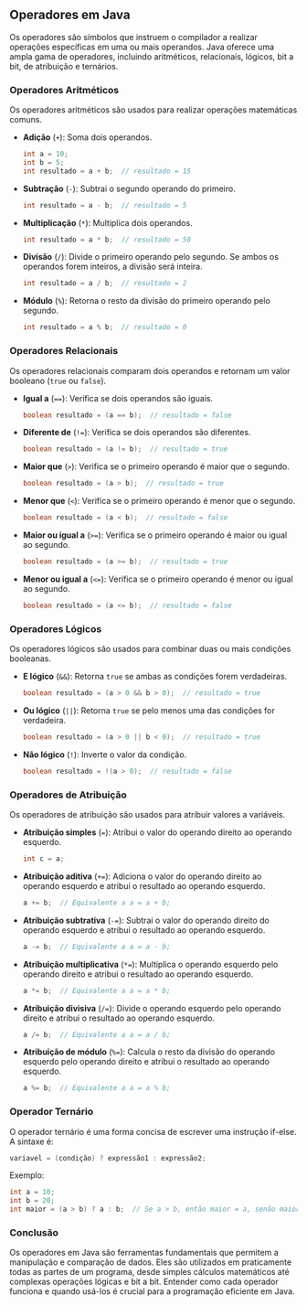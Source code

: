## Operadores em Java

Os operadores são símbolos que instruem o compilador a realizar operações específicas em uma ou mais operandos. Java oferece uma ampla gama de operadores, incluindo aritméticos, relacionais, lógicos, bit a bit, de atribuição e ternários.

### Operadores Aritméticos

Os operadores aritméticos são usados para realizar operações matemáticas comuns.

- **Adição** (`+`): Soma dois operandos.
  ```java
  int a = 10;
  int b = 5;
  int resultado = a + b;  // resultado = 15
  ```

- **Subtração** (`-`): Subtrai o segundo operando do primeiro.
  ```java
  int resultado = a - b;  // resultado = 5
  ```

- **Multiplicação** (`*`): Multiplica dois operandos.
  ```java
  int resultado = a * b;  // resultado = 50
  ```

- **Divisão** (`/`): Divide o primeiro operando pelo segundo. Se ambos os operandos forem inteiros, a divisão será inteira.
  ```java
  int resultado = a / b;  // resultado = 2
  ```

- **Módulo** (`%`): Retorna o resto da divisão do primeiro operando pelo segundo.
  ```java
  int resultado = a % b;  // resultado = 0
  ```

### Operadores Relacionais

Os operadores relacionais comparam dois operandos e retornam um valor booleano (`true` ou `false`).

- **Igual a** (`==`): Verifica se dois operandos são iguais.
  ```java
  boolean resultado = (a == b);  // resultado = false
  ```

- **Diferente de** (`!=`): Verifica se dois operandos são diferentes.
  ```java
  boolean resultado = (a != b);  // resultado = true
  ```

- **Maior que** (`>`): Verifica se o primeiro operando é maior que o segundo.
  ```java
  boolean resultado = (a > b);  // resultado = true
  ```

- **Menor que** (`<`): Verifica se o primeiro operando é menor que o segundo.
  ```java
  boolean resultado = (a < b);  // resultado = false
  ```

- **Maior ou igual a** (`>=`): Verifica se o primeiro operando é maior ou igual ao segundo.
  ```java
  boolean resultado = (a >= b);  // resultado = true
  ```

- **Menor ou igual a** (`<=`): Verifica se o primeiro operando é menor ou igual ao segundo.
  ```java
  boolean resultado = (a <= b);  // resultado = false
  ```

### Operadores Lógicos

Os operadores lógicos são usados para combinar duas ou mais condições booleanas.

- **E lógico** (`&&`): Retorna `true` se ambas as condições forem verdadeiras.
  ```java
  boolean resultado = (a > 0 && b > 0);  // resultado = true
  ```

- **Ou lógico** (`||`): Retorna `true` se pelo menos uma das condições for verdadeira.
  ```java
  boolean resultado = (a > 0 || b < 0);  // resultado = true
  ```

- **Não lógico** (`!`): Inverte o valor da condição.
  ```java
  boolean resultado = !(a > 0);  // resultado = false
  ```

### Operadores de Atribuição

Os operadores de atribuição são usados para atribuir valores a variáveis.

- **Atribuição simples** (`=`): Atribui o valor do operando direito ao operando esquerdo.
  ```java
  int c = a;
  ```

- **Atribuição aditiva** (`+=`): Adiciona o valor do operando direito ao operando esquerdo e atribui o resultado ao operando esquerdo.
  ```java
  a += b;  // Equivalente a a = a + b;
  ```

- **Atribuição subtrativa** (`-=`): Subtrai o valor do operando direito do operando esquerdo e atribui o resultado ao operando esquerdo.
  ```java
  a -= b;  // Equivalente a a = a - b;
  ```

- **Atribuição multiplicativa** (`*=`): Multiplica o operando esquerdo pelo operando direito e atribui o resultado ao operando esquerdo.
  ```java
  a *= b;  // Equivalente a a = a * b;
  ```

- **Atribuição divisiva** (`/=`): Divide o operando esquerdo pelo operando direito e atribui o resultado ao operando esquerdo.
  ```java
  a /= b;  // Equivalente a a = a / b;
  ```

- **Atribuição de módulo** (`%=`): Calcula o resto da divisão do operando esquerdo pelo operando direito e atribui o resultado ao operando esquerdo.
  ```java
  a %= b;  // Equivalente a a = a % b;
  ```

### Operador Ternário

O operador ternário é uma forma concisa de escrever uma instrução if-else. A sintaxe é:

```java
variavel = (condição) ? expressão1 : expressão2;
```

Exemplo:

```java
int a = 10;
int b = 20;
int maior = (a > b) ? a : b;  // Se a > b, então maior = a, senão maior = b;
```

### Conclusão

Os operadores em Java são ferramentas fundamentais que permitem a manipulação e comparação de dados. Eles são utilizados em praticamente todas as partes de um programa, desde simples cálculos matemáticos até complexas operações lógicas e bit a bit. Entender como cada operador funciona e quando usá-los é crucial para a programação eficiente em Java.
